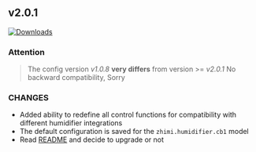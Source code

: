 ## v2.0.1
[![Downloads](https://img.shields.io/github/downloads/artem-sedykh/mini-humidifier/v2.0.1/total.svg)](https://github.com/artem-sedykh/mini-humidifier/releases/tag/v2.0.1)
### Attention
> The config version *v1.0.8* **very differs** from version >= *v2.0.1*
> No backward compatibility, Sorry
### CHANGES

- Added ability to redefine all control functions for compatibility with different humidifier integrations
- The default configuration is saved for the `zhimi.humidifier.cb1` model
- Read [README](https://github.com/artem-sedykh/mini-humidifier/blob/master/README.md) and decide to upgrade or not
